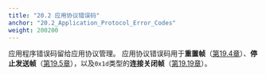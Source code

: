 ```yaml
---
title: "20.2 应用协议错误码"
anchor: "20.2_Application_Protocol_Error_Codes"
weight: 200200
---
```


应用程序错误码留给应用协议管理。
应用协议错误码用于**重置帧**（[第19.4章]()）、**停止发送帧**（[第19.5章]()），以及`0x1d`类型的**连接关闭帧**（[第19.19章]()）。